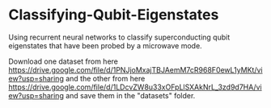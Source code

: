 # Classifying-Qubit-Eigenstates
Using recurrent neural networks to classify superconducting qubit eigenstates that have been probed by a microwave mode.

Download one dataset from here 
https://drive.google.com/file/d/1PNJjoMxajTBJAemM7cR968F0ewL1yMKt/view?usp=sharing and the other from here
https://drive.google.com/file/d/1LDcvZW8u33xOFpLlSXAkNrL_3zd9d7HA/view?usp=sharing and save them in the "datasets" folder.
